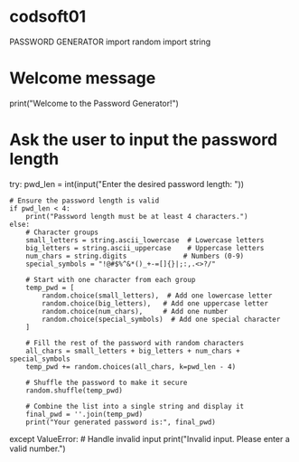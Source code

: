 # codsoft01
PASSWORD GENERATOR 
import random
import string

# Welcome message
print("Welcome to the Password Generator!")

# Ask the user to input the password length
try:
    pwd_len = int(input("Enter the desired password length: "))
    
    # Ensure the password length is valid
    if pwd_len < 4:
        print("Password length must be at least 4 characters.")
    else:
        # Character groups
        small_letters = string.ascii_lowercase  # Lowercase letters
        big_letters = string.ascii_uppercase    # Uppercase letters
        num_chars = string.digits              # Numbers (0-9)
        special_symbols = "!@#$%^&*()_+-=[]{}|;:,.<>?/"

        # Start with one character from each group
        temp_pwd = [
            random.choice(small_letters),  # Add one lowercase letter
            random.choice(big_letters),   # Add one uppercase letter
            random.choice(num_chars),     # Add one number
            random.choice(special_symbols)  # Add one special character
        ]

        # Fill the rest of the password with random characters
        all_chars = small_letters + big_letters + num_chars + special_symbols
        temp_pwd += random.choices(all_chars, k=pwd_len - 4)

        # Shuffle the password to make it secure
        random.shuffle(temp_pwd)

        # Combine the list into a single string and display it
        final_pwd = ''.join(temp_pwd)
        print("Your generated password is:", final_pwd)
except ValueError:
    # Handle invalid input
    print("Invalid input. Please enter a valid number.")
